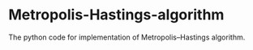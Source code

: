 # Metropolis-Hastings-algorithm
The python code for implementation of Metropolis–Hastings algorithm. 
